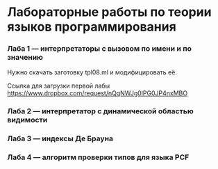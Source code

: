# Лабораторные работы по теории языков программирования

### Лаба 1 — интерпретаторы с вызовом по имени и по значению

Нужно скачать заготовку tpl08.ml и модифицировать её. 

Ссылка для загрузки первой лабы https://www.dropbox.com/request/nQqNWJg0lPG0JP4nxMBO

### Лаба 2 — интерпретатор с динамической областью видимости

### Лаба 3 — индексы Де Брауна

### Лаба 4 — алгоритм проверки типов для языка PCF
